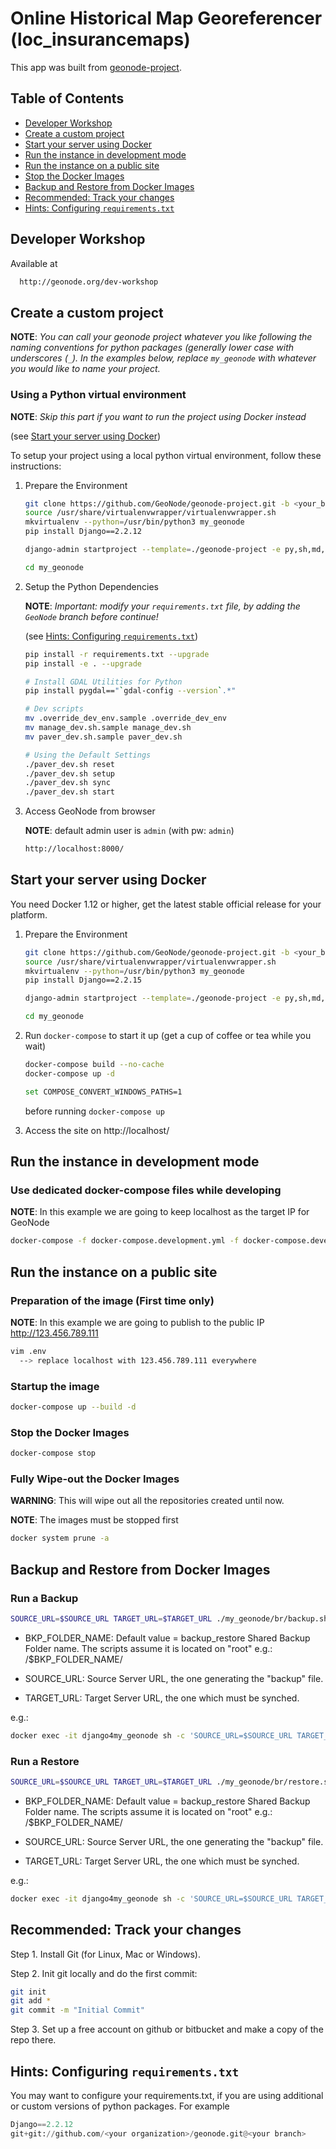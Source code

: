 # Online Historical Map Georeferencer (loc_insurancemaps)

This app was built from [geonode-project](https://github.com/GeoNode/geonode-project).

## Table of Contents

-  [Developer Workshop](#developer-Workshop)
-  [Create a custom project](#create-a-custom-project)
-  [Start your server using Docker](#start-your-server-using-docker)
-  [Run the instance in development mode](#run-the-instance-in-development-mode)
-  [Run the instance on a public site](#run-the-instance-on-a-public-site)
-  [Stop the Docker Images](#stop-the-docker-images)
-  [Backup and Restore from Docker Images](#backup-and-restore-the-docker-images)
-  [Recommended: Track your changes](#recommended-track-your-changes)
-  [Hints: Configuring `requirements.txt`](#hints-configuring-requirementstxt)

## Developer Workshop

Available at

  ```bash
    http://geonode.org/dev-workshop
  ```

## Create a custom project

**NOTE**: *You can call your geonode project whatever you like following the naming conventions for python packages (generally lower case with underscores (``_``). In the examples below, replace ``my_geonode`` with whatever you would like to name your project.*

### Using a Python virtual environment

**NOTE**: *Skip this part if you want to run the project using Docker instead*

(see [Start your server using Docker](#start-your-server-using-docker))

To setup your project using a local python virtual environment, follow these instructions:

1. Prepare the Environment

    ```bash
    git clone https://github.com/GeoNode/geonode-project.git -b <your_branch>
    source /usr/share/virtualenvwrapper/virtualenvwrapper.sh
    mkvirtualenv --python=/usr/bin/python3 my_geonode
    pip install Django==2.2.12

    django-admin startproject --template=./geonode-project -e py,sh,md,rst,json,yml,ini,env,sample,properties -n monitoring-cron -n Dockerfile my_geonode

    cd my_geonode
    ```

2. Setup the Python Dependencies

    **NOTE**: *Important: modify your `requirements.txt` file, by adding the `GeoNode` branch before continue!*

    (see [Hints: Configuring `requirements.txt`](#hints-configuring-requirementstxt))

    ```bash
    pip install -r requirements.txt --upgrade
    pip install -e . --upgrade

    # Install GDAL Utilities for Python
    pip install pygdal=="`gdal-config --version`.*"

    # Dev scripts
    mv .override_dev_env.sample .override_dev_env
    mv manage_dev.sh.sample manage_dev.sh
    mv paver_dev.sh.sample paver_dev.sh

    # Using the Default Settings
    ./paver_dev.sh reset
    ./paver_dev.sh setup
    ./paver_dev.sh sync
    ./paver_dev.sh start
    ```

3. Access GeoNode from browser

    **NOTE**: default admin user is ``admin`` (with pw: ``admin``)

    ```bash
    http://localhost:8000/
    ```

## Start your server using Docker

You need Docker 1.12 or higher, get the latest stable official release for your platform.

1. Prepare the Environment

    ```bash
    git clone https://github.com/GeoNode/geonode-project.git -b <your_branch>
    source /usr/share/virtualenvwrapper/virtualenvwrapper.sh
    mkvirtualenv --python=/usr/bin/python3 my_geonode
    pip install Django==2.2.15

    django-admin startproject --template=./geonode-project -e py,sh,md,rst,json,yml,ini,env,sample,properties -n monitoring-cron -n Dockerfile my_geonode

    cd my_geonode
    ```

2. Run `docker-compose` to start it up (get a cup of coffee or tea while you wait)

    ```bash
    docker-compose build --no-cache
    docker-compose up -d
    ```

    ```bash
    set COMPOSE_CONVERT_WINDOWS_PATHS=1
    ```

    before running `docker-compose up`

3. Access the site on http://localhost/

## Run the instance in development mode

### Use dedicated docker-compose files while developing

**NOTE**: In this example we are going to keep localhost as the target IP for GeoNode

  ```bash
  docker-compose -f docker-compose.development.yml -f docker-compose.development.override.yml up
  ```

## Run the instance on a public site

### Preparation of the image (First time only)

**NOTE**: In this example we are going to publish to the public IP http://123.456.789.111

```bash
vim .env
  --> replace localhost with 123.456.789.111 everywhere
```

### Startup the image

```bash
docker-compose up --build -d
```

### Stop the Docker Images

```bash
docker-compose stop
```

### Fully Wipe-out the Docker Images

**WARNING**: This will wipe out all the repositories created until now.

**NOTE**: The images must be stopped first

```bash
docker system prune -a
```

## Backup and Restore from Docker Images

### Run a Backup

```bash
SOURCE_URL=$SOURCE_URL TARGET_URL=$TARGET_URL ./my_geonode/br/backup.sh $BKP_FOLDER_NAME
```

- BKP_FOLDER_NAME:
  Default value = backup_restore
  Shared Backup Folder name.
  The scripts assume it is located on "root" e.g.: /$BKP_FOLDER_NAME/

- SOURCE_URL:
  Source Server URL, the one generating the "backup" file.

- TARGET_URL:
  Target Server URL, the one which must be synched.

e.g.:

```bash
docker exec -it django4my_geonode sh -c 'SOURCE_URL=$SOURCE_URL TARGET_URL=$TARGET_URL ./my_geonode/br/backup.sh $BKP_FOLDER_NAME'
```

### Run a Restore

```bash
SOURCE_URL=$SOURCE_URL TARGET_URL=$TARGET_URL ./my_geonode/br/restore.sh $BKP_FOLDER_NAME
```

- BKP_FOLDER_NAME:
  Default value = backup_restore
  Shared Backup Folder name.
  The scripts assume it is located on "root" e.g.: /$BKP_FOLDER_NAME/

- SOURCE_URL:
  Source Server URL, the one generating the "backup" file.

- TARGET_URL:
  Target Server URL, the one which must be synched.

e.g.:

```bash
docker exec -it django4my_geonode sh -c 'SOURCE_URL=$SOURCE_URL TARGET_URL=$TARGET_URL ./my_geonode/br/restore.sh $BKP_FOLDER_NAME'
```

## Recommended: Track your changes

Step 1. Install Git (for Linux, Mac or Windows).

Step 2. Init git locally and do the first commit:

```bash
git init
git add *
git commit -m "Initial Commit"
```

Step 3. Set up a free account on github or bitbucket and make a copy of the repo there.

## Hints: Configuring `requirements.txt`

You may want to configure your requirements.txt, if you are using additional or custom versions of python packages. For example

```python
Django==2.2.12
git+git://github.com/<your organization>/geonode.git@<your branch>
```

